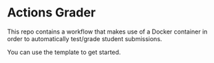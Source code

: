 # Actions Grader

This repo contains a workflow that makes use of a Docker container in order to automatically test/grade student submissions. 

You can use the template to get started.

